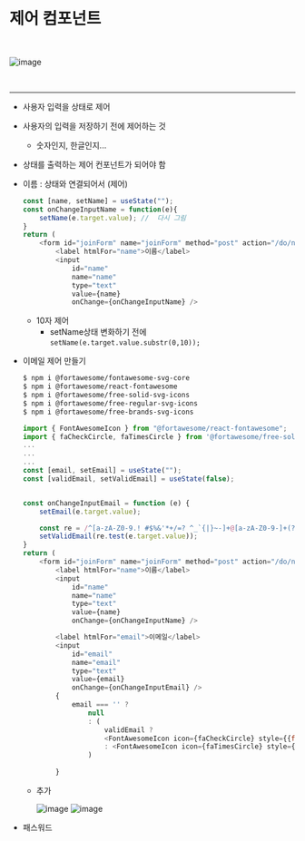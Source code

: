 # 제어 컴포넌트
<br>

![image](https://user-images.githubusercontent.com/61460836/158731432-1c815ce3-9c3d-489a-965e-36c406ca9f5d.png)

<br>

----------

+ 사용자 입력을 상태로 제어
+ 사용자의 입력을 저장하기 전에 제어하는 것
    + 숫자인지, 한글인지...
+ 상태를 출력하는 제어 컨포넌트가 되어야 함


+ 이름 : 상태와 연결되어서 (제어)
    ```js
    const [name, setName] = useState("");
    const onChangeInputName = function(e){
        setName(e.target.value); //  다시 그림
    }
    return (
        <form id="joinForm" name="joinForm" method="post" action="/do/not/post">
            <label htmlFor="name">이름</label>
            <input 
                id="name" 
                name="name" 
                type="text" 
                value={name}
                onChange={onChangeInputName} />

    ```
    + 10자 제어
        + setName상태 변화하기 전에 
            `setName(e.target.value.substr(0,10));`
+ 이메일 제어 만들기
    ```bash
    $ npm i @fortawesome/fontawesome-svg-core
    $ npm i @fortawesome/react-fontawesome
    $ npm i @fortawesome/free-solid-svg-icons
    $ npm i @fortawesome/free-regular-svg-icons
    $ npm i @fortawesome/free-brands-svg-icons
    ```
    ```js
    import { FontAwesomeIcon } from "@fortawesome/react-fontawesome";
    import { faCheckCircle, faTimesCircle } from '@fortawesome/free-solid-svg-icons';
    ...
    ...
    ...
    const [email, setEmail] = useState("");
    const [validEmail, setValidEmail] = useState(false);

    
    const onChangeInputEmail = function (e) {
        setEmail(e.target.value);

        const re = /^[a-zA-Z0-9.! #$%&'*+/=? ^_`{|}~-]+@[a-zA-Z0-9-]+(?:\. [a-zA-Z0-9-]+)*$/g;
        setValidEmail(re.test(e.target.value));
    }
    return (
        <form id="joinForm" name="joinForm" method="post" action="/do/not/post">
            <label htmlFor="name">이름</label>
            <input
                id="name"
                name="name"
                type="text"
                value={name}
                onChange={onChangeInputName} />

            <label htmlFor="email">이메일</label>
            <input
                id="email"
                name="email"
                type="text"
                value={email}
                onChange={onChangeInputEmail} />
            {
                email === '' ? 
                    null 
                    : (
                        validEmail ? 
                        <FontAwesomeIcon icon={faCheckCircle} style={{fontSize:16, color:'blue'}} /> 
                        : <FontAwesomeIcon icon={faTimesCircle} style={{fontSize:16, color:'red'}}/>
                    )
                
            }
    ```
    + 추가

        ![image](https://user-images.githubusercontent.com/61460836/158733752-109d8c36-4eec-463f-8605-67ce23f928da.png)
        ![image](https://user-images.githubusercontent.com/61460836/158734054-b10e12f1-51bf-4c77-95f9-612ca0f287d1.png)

+ 패스워드